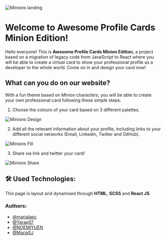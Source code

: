 ![Minions landing](./docs/assets/images/minion-landing.jpg)

# Welcome to Awesome Profile Cards Minion Edition!

Hello everyone! This is **Awesome Profile Cards Minion Edition**, a project based on a migration of legacy code from JavaScript to React where you will be able to create a virtual card to show your professional profile as a developer to the whole world. Come on in and design your card now!

## What can you do on our website?

With a fun theme based on Minion characters, you will be able to create your own professional card following these simple steps:

1. Choose the colours of your card based on 3 different palettes.

![Minions Design](./docs/assets/images/minion-create-section.jpg)

2. Add all the relevant information about your profile, including links to your different social networks (Email, Linkedin, Twitter and GitHub).

![Minions Fill](./docs/assets/images/minion-fill.jpg)

3. Share via link and twitter your card!

![Minions Share](./docs/assets/images/minion-share.jpg)

## 🛠 Used Technologies:

This page is layout and dynamised through **HTML**, **SCSS** and **React JS**.

### Authors:

- [@marialapc](https://github.com/marialapc)
- [@Yarap07](https://github.com/Yarap07)
- [@NOEMIYUEN](https://github.com/NOEMIYUEN)
- [@MariaSJ](https://github.com/MariaSJ)
